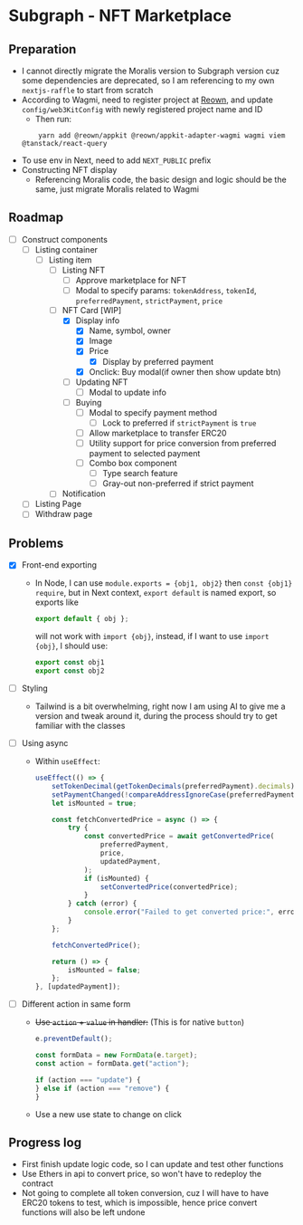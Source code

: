 # Subgraph - NFT Marketplace

## Preparation

- I cannot directly migrate the Moralis version to Subgraph version cuz some dependencies are deprecated, so I am
  referencing to my own `nextjs-raffle` to start from scratch
- According to Wagmi, need to register project
  at [Reown](https://cloud.reown.com/app/33eeeaf6-68d0-484a-acd7-9481bbbac365/project/c7f3cab6-f7bd-4cfa-8d42-444abaa9b90b),
  and update `config/web3KitConfig` with newly registered project name and ID
    - Then run:
    ```shell
        yarn add @reown/appkit @reown/appkit-adapter-wagmi wagmi viem @tanstack/react-query
    ```
- To use env in Next, need to add `NEXT_PUBLIC` prefix
- Constructing NFT display
    - Referencing Moralis code, the basic design and logic should be the same, just migrate Moralis related to Wagmi

## Roadmap

- [ ] Construct components
    - [ ] Listing container
        - [ ] Listing item
            - [ ] Listing NFT
                - [ ] Approve marketplace for NFT
                - [ ] Modal to specify params: `tokenAddress`, `tokenId`, `preferredPayment`, `strictPayment`, `price`
            - [ ] NFT Card [WIP]
                - [x] Display info
                    - [x] Name, symbol, owner
                    - [x] Image
                    - [x] Price
                        - [x] Display by preferred payment
                    - [x] Onclick: Buy modal(if owner then show update btn)
                - [ ] Updating NFT
                    - [ ] Modal to update info
                - [ ] Buying
                    - [ ] Modal to specify payment method
                        - [ ] Lock to preferred if `strictPayment` is `true`
                    - [ ] Allow marketplace to transfer ERC20
                    - [ ] Utility support for price conversion from preferred payment to selected payment
                    - [ ] Combo box component
                        - [ ] Type search feature
                        - [ ] Gray-out non-preferred if strict payment
            - [ ] Notification
    - [ ] Listing Page
    - [ ] Withdraw page

## Problems

- [x] Front-end exporting
    - In Node, I can use `module.exports = {obj1, obj2}` then `const {obj1} require`, but in Next context,
      `export default` is named export, so exports like
        ```js
        export default { obj };
        ```
        will not work with `import {obj}`, instead, if I want to use `import {obj}`, I should use:
        ```js
        export const obj1
        export const obj2
        ```
- [ ] Styling
    - Tailwind is a bit overwhelming, right now I am using AI to give me a version and tweak around it, during the
      process should try to get familiar with the classes
- [ ] Using async

    - Within `useEffect`:

        ```js
        useEffect(() => {
            setTokenDecimal(getTokenDecimals(preferredPayment).decimals);
            setPaymentChanged(!compareAddressIgnoreCase(preferredPayment, updatedPayment));
            let isMounted = true;

            const fetchConvertedPrice = async () => {
                try {
                    const convertedPrice = await getConvertedPrice(
                        preferredPayment,
                        price,
                        updatedPayment,
                    );
                    if (isMounted) {
                        setConvertedPrice(convertedPrice);
                    }
                } catch (error) {
                    console.error("Failed to get converted price:", error);
                }
            };

            fetchConvertedPrice();

            return () => {
                isMounted = false;
            };
        }, [updatedPayment]);
        ```

- [ ] Different action in same form

    - ~~Use `action` + `value` in handler:~~ (This is for native `button`)

        ```js
        e.preventDefault();

        const formData = new FormData(e.target);
        const action = formData.get("action");

        if (action === "update") {
        } else if (action === "remove") {
        }
        ```

    - Use a new use state to change on click

## Progress log

- First finish update logic code, so I can update and test other functions
- Use Ethers in api to convert price, so won't have to redeploy the contract
- Not going to complete all token conversion, cuz I will have to have ERC20 tokens to test, which is impossible, hence
  price convert functions will also be left undone
